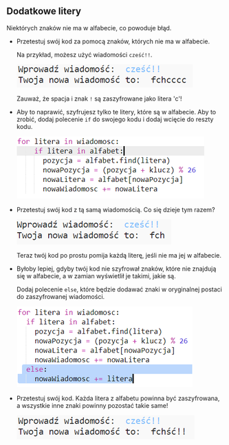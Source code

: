 ## Dodatkowe litery

Niektórych znaków nie ma w alfabecie, co powoduje błąd.

+ Przetestuj swój kod za pomocą znaków, których nie ma w alfabecie.
    
    Na przykład, możesz użyć wiadomości `cześć!!`.
    
    ![zrzut ekranu](images/messages-extra-characters.png)
    
    Zauważ, że spacja i znak `!` są zaszyfrowane jako litera 'c'!

+ Aby to naprawić, szyfrujesz tylko te litery, które są w alfabecie. Aby to zrobić, dodaj polecenie `if` do swojego kodu i dodaj wcięcie do reszty kodu.
    
    ![zrzut ekranu](images/messages-if.png)

+ Przetestuj swój kod z tą samą wiadomością. Co się dzieje tym razem?
    
    ![zrzut ekranu](images/messages-if-test.png)
    
    Teraz twój kod po prostu pomija każdą literę, jeśli nie ma jej w alfabecie.

+ Byłoby lepiej, gdyby twój kod nie szyfrował znaków, które nie znajdują się w alfabecie, a w zamian wyświetlił je takimi, jakie są.
    
    Dodaj polecenie `else`, które będzie dodawać znaki w oryginalnej postaci do zaszyfrowanej wiadomości.
    
    ![zrzut ekranu](images/messages-else.png)

+ Przetestuj swój kod. Każda litera z alfabetu powinna być zaszyfrowana, a wszystkie inne znaki powinny pozostać takie same!
    
    ![zrzut ekranu](images/messages-else-test.png)